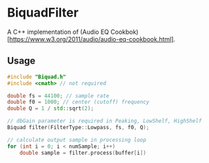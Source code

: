 # BiquadFilter

A C++ implementation of (Audio EQ Cookbok)[https://www.w3.org/2011/audio/audio-eq-cookbook.html].

## Usage

```cpp
#include "Biquad.h"
#include <cmath> // not required

double fs = 44100; // sample rate
double f0 = 1000; // center (cutoff) frequency
double Q = 1 / std::sqrt(2);

// dbGain parameter is required in Peaking, LowShelf, HighShelf
Biquad filter(FilterType::Lowpass, fs, f0, Q);

// calculate output sample in processing loop
for (int i = 0; i < numSample; i++) 
    double sample = filter.process(buffer[i])
```